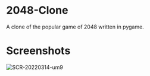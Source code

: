 # 2048-Clone
A clone of the popular game of 2048 written in pygame.

# Screenshots
![SCR-20220314-um9](https://user-images.githubusercontent.com/49791407/158291535-67b97682-5926-46a0-8e5b-276724a8a288.png)
